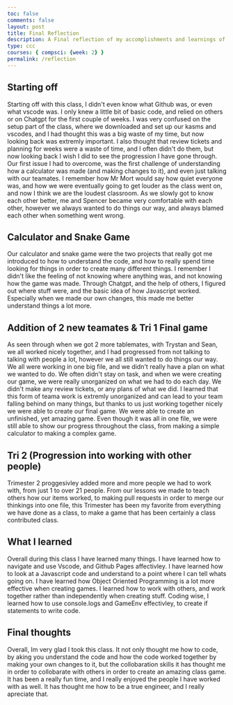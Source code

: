 ```yaml
---
toc: false
comments: false
layout: post
title: Final Reflection
description: A Final reflection of my accomplishments and learnings of this class
type: ccc
courses: { compsci: {week: 2} }
permalink: /reflection
---
```



## Starting off
Starting off with this class, I didn't even know what Github was, or even what vscode was. I only knew a little bit of basic code, and relied on others or on Chatgpt for the first couple of weeks. I was very confused on the setup part of the class, where we downloaded and set up our kasms and vscodes, and I had thought this was a big waste of my time, but now looking back was extremly important. I also thought that review tickets and planning for weeks were a waste of time, and I often didn't do them, but now looking back I wish I did to see the progression I have gone through. Our first issue I had to overcome, was the first challenge of understanding how a calculator was made (and making changes to it), and even just talking with our teamates. I remember how Mr Mort would say how quiet everyone was, and how we were eventually going to get louder as the class went on, and now I think we are the loudest classroom. As we slowly got to know each other better, me and Spencer became very comfortable with each other, however we always wanted to do things our way, and always blamed each other when something went wrong. 

## Calculator and Snake Game
Our calculator and snake game were the two projects that really got me introduced to how to understand the code, and how to really spend time looking for things in order to create many different things. I remember I didn't like the feeling of not knowing where anything was, and not knowing how the game was made. Through Chatgpt, and the help of others, I figured out where stuff were, and the basic idea of how Javascript worked. Especially when we made our own changes, this made me better understand things a lot more. 

## Addition of 2 new teamates & Tri 1 Final game
As seen through when we got 2 more tablemates, with Trystan and Sean, we all worked nicely together, and I had progressed from not talking to talking with people a lot, however we all still wanted to do things our way. We all were working in one big file, and we didn't really have a plan on what we wanted to do. We often didn't stay on task, and when we were creating our game, we were really unorganized on what we had to do each day. We didn't make any review tickets, or any plans of what we did. I learned that this form of teama work is extremly unorganized and can lead to your team falling behind on many things, but thanks to us just working together nicely we were able to create our final game. We were able to create an unfinished, yet amazing game. Even though it was all in one file, we were still able to show our progress throughout the class, from making a simple calculator to making a complex game. 

## Tri 2 (Progression into working with other people)
Trimester 2 proggesivley added more and more people we had to work with, from just 1 to over 21 people. From our lessons we made to teach others how our items worked, to making pull requests in order to merge our thinkings into one file, this Trimester has been my favorite from everything we have done as a class, to make a game that has been certainly a class contributed class. 

## What I learned
Overall during this class I have learned many things. I have learned how to navigate and use Vscode, and Github Pages affectivley. I have learned how to look at a Javascript code and understand to a point where I can tell whats going on. I have learned how Object Oriented Programming is a lot more effective when creating games. I learned how to work with others, and work together rather than independently when creating stuff. Coding wise, I learned how to use console.logs and GameEnv effectivley, to create if statements to write code. 

## Final thoughts
Overall, Im very glad I took this class. It not only thought me how to code, by aking you understand the code and how the code worked together by making your own changes to it, but the collobaration skills it has thought me in order to collobarate with others in order to create an amazing class game. It has been a really fun time, and I really enjoyed the people I have worked with as well. It has thought me how to be a true engineer, and I really apreciate that. 

